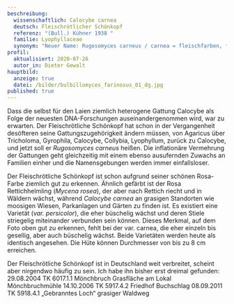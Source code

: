 ```yaml
---
beschreibung:
  wissenschaftlich: Calocybe carnea
  deutsch: Fleischrötlicher Schönkopf
  referenz: "(Bull.) Kühner 1938 "
  familie: Lyophyllaceae
  synonym: "Neuer Name: Rugosomyces carneus / carnea = fleischfarben, fleischrosa"
profil:
  aktualisiert: 2020-07-26
  autor_in: Dieter Gewalt
hauptbild:
  anzeige: true
  datei: /bilder/bulbillomyces_farinosus_01_dg.jpg
published: true
---
```

Dass die selbst für den Laien ziemlich heterogene Gattung Calocybe als Folge der neuesten DNA-Forschungen auseinandergenommen wird, war zu erwarten. Der Fleischrötliche Schönkopf hat schon in der Vergangenheit desöfteren seine Gattungszugehörigkeit ändern müssen, von Agaricus über Tricholoma, Gyrophila, Calocybe, Collybia, Lyophyllum, zurück zu Calocybe, und jetzt soll er *Rugosomyces carneus* heißen. Die inflationäre Vermehrung der Gattungen geht gleichzeitig mit einem ebenso ausufernden Zuwachs an Familien einher und die Namensgebungen werden immer einfallsloser.

Der Fleischrötliche Schönkopf ist schon aufgrund seiner schönen Rosa-Farbe ziemlich gut zu erkennen. Ähnlich gefärbt ist der Rosa Rettichhelmling (*Mycena rosea*), der aber nach Rettich riecht und in Wäldern wächst, während *Calocybe carnea* an grasigen Standorten wie moosigen Wiesen, Parkanlagen und Gärten zu finden ist. Es existiert eine Varietät (*var. persicolor*), die eher büschelig wächst und deren Stiele striegelig miteinander verbunden sein können. Dieses Merkmal, auf dem Foto oben gut zu erkennen, fehlt bei der var. carnea, die eher einzeln bis gesellig, aber auch büschelig wächst. Beide Varietäten werden heute als identisch angesehen. Die Hüte können Durchmesser von bis zu 8 cm erreichen.

Der Fleischrötliche Schönkopf ist in Deutschland weit verbreitet, scheint aber nirgendwo häufig zu sein. Ich habe ihn bisher erst dreimal gefunden:
29.08.2004 TK 6017.1.1 Mönchbruch Grasfläche am Lokal Mönchbruchmühle
14.10.2006 TK 5917.4.2 Friedhof Buchschlag
08.09.2011 TK 5918.4.1 „Gebranntes Loch“ grasiger Waldweg